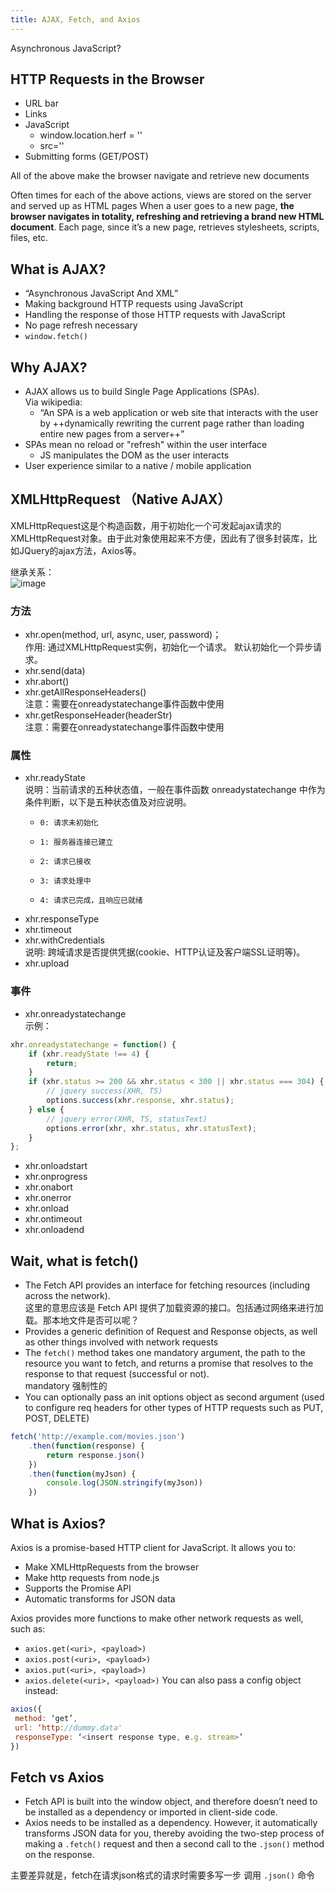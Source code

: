 ```yaml
---
title: AJAX, Fetch, and Axios
---
```


Asynchronous JavaScript?

## HTTP Requests in the Browser

- URL bar
- Links
- JavaScript
  - window.location.herf = ''
  - src=''
- Submitting forms (GET/POST)

All of the above make the browser navigate and retrieve new documents

Often times for each of the above actions, views are stored on the server and served up as HTML pages  When a user goes to a new page, **the browser navigates in totality, refreshing and retrieving a brand new HTML document**.  Each page, since it’s a new page, retrieves stylesheets, scripts, files, etc.

## What is AJAX?

- “Asynchronous JavaScript And XML”
- Making background HTTP requests using JavaScript
- Handling the response of those HTTP requests with JavaScript
- No page refresh necessary
- `window.fetch()`


## Why AJAX?

- AJAX allows us to build Single Page Applications (SPAs).   
Via wikipedia:
    - “An SPA is a web application or web site that interacts 
with the user by ++dynamically rewriting the current page 
rather than loading entire new pages from a server++”  
- SPAs mean no reload or "refresh" within the user interface
    - JS manipulates the DOM as the user interacts
- User experience similar to a native / mobile application

## XMLHttpRequest （Native AJAX）

XMLHttpRequest这是个构造函数，用于初始化一个可发起ajax请求的XMLHttpRequest对象。由于此对象使用起来不方便，因此有了很多封装库，比如JQuery的ajax方法，Axios等。  

继承关系：  
![image](https://user-gold-cdn.xitu.io/2020/4/17/17187af489b143fd?w=1273&h=228&f=png&s=13193)

### 方法
- xhr.open(method, url, async, user, password)；  
作用: 通过XMLHttpRequest实例，初始化一个请求。 默认初始化一个异步请求。
- xhr.send(data)
- xhr.abort()
- xhr.getAllResponseHeaders()  
注意：需要在onreadystatechange事件函数中使用
- xhr.getResponseHeader(headerStr)  
注意：需要在onreadystatechange事件函数中使用

### 属性
- xhr.readyState  
说明：当前请求的五种状态值，一般在事件函数 onreadystatechange 中作为条件判断，以下是五种状态值及对应说明。
    -     0: 请求未初始化
    -     1: 服务器连接已建立
    -     2: 请求已接收
    -     3: 请求处理中
    -     4: 请求已完成，且响应已就绪
- xhr.responseType
- xhr.timeout
- xhr.withCredentials  
说明: 跨域请求是否提供凭据(cookie、HTTP认证及客户端SSL证明等)。
- xhr.upload

### 事件
- xhr.onreadystatechange  
示例：
```js
xhr.onreadystatechange = function() {
    if (xhr.readyState !== 4) {
        return;
    }
    if (xhr.status >= 200 && xhr.status < 300 || xhr.status === 304) {
        // jquery success(XHR, TS)
        options.success(xhr.response, xhr.status);
    } else {
        // jquery error(XHR, TS, statusText)
        options.error(xhr, xhr.status, xhr.statusText);
    }
};
```
- xhr.onloadstart
- xhr.onprogress
- xhr.onabort
- xhr.onerror
- xhr.onload
- xhr.ontimeout
- xhr.onloadend


## Wait, what is fetch()

- The Fetch API provides an interface for fetching resources 
(including across the network).  
这里的意思应该是 Fetch API 提供了加载资源的接口。包括通过网络来进行加载。那本地文件是否可以呢？  
- Provides a generic definition of Request and Response objects, as well as other things involved with network requests
- The `fetch()` method takes one mandatory argument, the path to the resource you want to fetch, and returns a promise that resolves to the response to that request (successful or not).  
 mandatory 强制性的
- You can optionally pass an init options object as second argument (used to configure req headers for other types of HTTP requests such as PUT, POST, DELETE)

```js
fetch('http://example.com/movies.json')
    .then(function(response) {
        return response.json()
    })
    .then(function(myJson) {
        console.log(JSON.stringify(myJson))
    })
```

## What is Axios?

Axios is a promise-based HTTP client for JavaScript. It allows you to:
- Make XMLHttpRequests from the browser
- Make http requests from node.js
- Supports the Promise API
- Automatic transforms for JSON data

Axios provides more functions to make other network requests as well, such as:
- `axios.get(<uri>, <payload>)`
- `axios.post(<uri>, <payload>)`
- `axios.put(<uri>, <payload>)`
- `axios.delete(<uri>, <payload>)`
You can also pass a config object instead:
```js
axios({ 
 method: ‘get’, 
 url: ‘http://dummy.data'
 responseType: ‘<insert response type, e.g. stream>’ 
})
```


## Fetch vs Axios

- Fetch API is built into the window object, and therefore doesn’t need to be installed as a dependency or imported in client-side code.
- Axios needs to be installed as a dependency. However, it automatically transforms JSON data for you, thereby avoiding the two-step process of making a `.fetch()` request and then a second call to the `.json()` method on the response.  

主要差异就是，fetch在请求json格式的请求时需要多写一步 调用 `.json()` 命令

